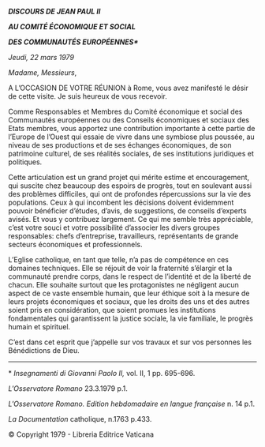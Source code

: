 ***DISCOURS DE JEAN PAUL II***

***AU COMITÉ ÉCONOMIQUE ET SOCIAL***

***DES COMMUNAUTÉS EUROPÉENNES\****

*Jeudi, 22 mars 1979*

*Madame, Messieurs*,

A L’OCCASION DE VOTRE RÉUNION à Rome, vous avez manifesté le désir de cette visite. Je suis heureux de vous recevoir.

Comme Responsables et Membres du Comité économique et social des Communautés européennes ou des Conseils économiques et sociaux des Etats membres, vous apportez une contribution importante à cette partie de l’Europe de l’Ouest qui essaie de vivre dans une symbiose plus poussée, au niveau de ses productions et de ses échanges économiques, de son patrimoine culturel, de ses réalités sociales, de ses institutions juridiques et politiques.

Cette articulation est un grand projet qui mérite estime et encouragement, qui suscite chez beaucoup des espoirs de progrès, tout en soulevant aussi des problèmes difficiles, qui ont de profondes répercussions sur la vie des populations. Ceux à qui incombent les décisions doivent évidemment pouvoir bénéficier d’études, d’avis, de suggestions, de conseils d’experts avisés. Et vous y contribuez largement. Ce qui me semble très appréciable, c’est votre souci et votre possibilité d’associer les divers groupes responsables: chefs d’entreprise, travailleurs, représentants de grande secteurs économiques et professionnels.

L’Eglise catholique, en tant que telle, n’a pas de compétence en ces domaines techniques. Elle se réjouit de voir la fraternité s’élargir et la communauté prendre corps, dans le respect de l’identité et de la liberté de chacun. Elle souhaite surtout que les protagonistes ne négligent aucun aspect de ce vaste ensemble humain, que leur éthique soit à la mesure de leurs projets économiques et sociaux, que les droits des uns et des autres soient pris en considération, que soient promues les institutions fondamentales qui garantissent la justice sociale, la vie familiale, le progrès humain et spirituel.

C’est dans cet esprit que j’appelle sur vos travaux et sur vos personnes les Bénédictions de Dieu.

* * *

\* *Insegnamenti di Giovanni Paolo II,* vol. II, 1 pp. 695-696.

*L'Osservatore Romano* 23.3.1979 p.1.

*L'Osservatore Romano. Edition hebdomadaire en langue française* n. 14 p.1.

*La Documentation* catholique, n.1763 p.433.

© Copyright 1979 - Libreria Editrice Vaticana